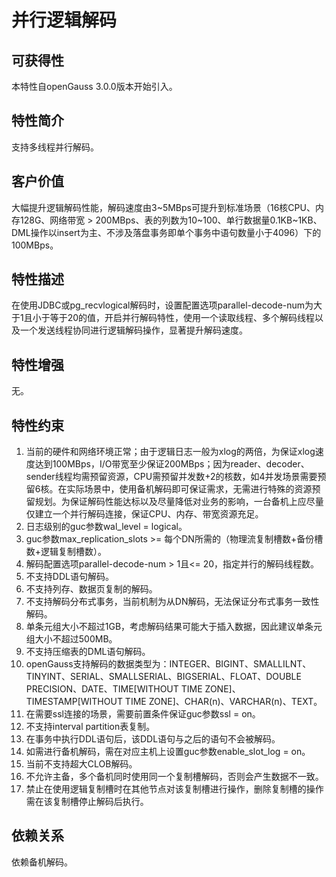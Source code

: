 # 并行逻辑解码<a name="ZH-CN_TOPIC_0000001220761098"></a>

## 可获得性<a name="section15406143204715"></a>

本特性自openGauss 3.0.0版本开始引入。

## 特性简介<a name="section740615433477"></a>

支持多线程并行解码。

## 客户价值<a name="section13406743164715"></a>

大幅提升逻辑解码性能，解码速度由3\~5MBps可提升到标准场景（16核CPU、内存128G、网络带宽 \> 200MBps、表的列数为10\~100、单行数据量0.1KB\~1KB、DML操作以insert为主、不涉及落盘事务即单个事务中语句数量小于4096）下的100MBps。

## 特性描述<a name="section16406154310471"></a>

在使用JDBC或pg\_recvlogical解码时，设置配置选项parallel-decode-num为大于1且小于等于20的值，开启并行解码特性，使用一个读取线程、多个解码线程以及一个发送线程协同进行逻辑解码操作，显著提升解码速度。

## 特性增强<a name="section1340684315478"></a>

无。

## 特性约束<a name="section06531946143616"></a>

1.  当前的硬件和网络环境正常；由于逻辑日志一般为xlog的两倍，为保证xlog速度达到100MBps，I/O带宽至少保证200MBps；因为reader、decoder、sender线程均需预留资源，CPU需预留并发数+2的核数，如4并发场景需要预留6核。在实际场景中，使用备机解码即可保证需求，无需进行特殊的资源预留规划。为保证解码性能达标以及尽量降低对业务的影响，一台备机上应尽量仅建立一个并行解码连接，保证CPU、内存、带宽资源充足。
2.  日志级别的guc参数wal\_level = logical。
3.  guc参数max\_replication\_slots \>= 每个DN所需的（物理流复制槽数+备份槽数+逻辑复制槽数）。
4.  解码配置选项parallel-decode-num \> 1且<= 20，指定并行的解码线程数。
5.  不支持DDL语句解码。
6.  不支持列存、数据页复制的解码。
7.  不支持解码分布式事务，当前机制为从DN解码，无法保证分布式事务一致性解码。
8.  单条元组大小不超过1GB，考虑解码结果可能大于插入数据，因此建议单条元组大小不超过500MB。
9.  不支持压缩表的DML语句解码。
10. openGauss支持解码的数据类型为：INTEGER、BIGINT、SMALLILNT、TINYINT、SERIAL、SMALLSERIAL、BIGSERIAL、FLOAT、DOUBLE PRECISION、DATE、TIME\[WITHOUT TIME ZONE\]、TIMESTAMP\[WITHOUT TIME ZONE\]、CHAR\(n\)、VARCHAR\(n\)、TEXT。
11. 在需要ssl连接的场景，需要前置条件保证guc参数ssl = on。
12. 不支持interval partition表复制。
13. 在事务中执行DDL语句后，该DDL语句与之后的语句不会被解码。
14. 如需进行备机解码，需在对应主机上设置guc参数enable\_slot\_log = on。
15. 当前不支持超大CLOB解码。
16. 不允许主备，多个备机同时使用同一个复制槽解码，否则会产生数据不一致。
17. 禁止在使用逻辑复制槽时在其他节点对该复制槽进行操作，删除复制槽的操作需在该复制槽停止解码后执行。

## 依赖关系<a name="section8406643144716"></a>

依赖备机解码。

